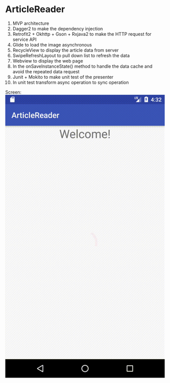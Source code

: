 # ArticleReader
1. MVP architecture
2. Dagger2 to make the dependency injection
3. Retrofit2 + Okhttp + Gson + Rxjava2 to make the HTTP request for service API
4. Glide to load the image asynchronous
5. RecycleView to display the article data from server
6. SwipeRefreshLayout to pull down list to refresh the data
7. Webview to display the web page
8. In the onSaveInstanceState() method to handle the data cache and avoid the repeated data request
9. Junit + Mokito to make unit test of the presenter
10. In unit test transform async operation to sync operation

Screen:
![image](https://github.com/hubinjisu/images/blob/master/images/article_reader.gif)
